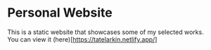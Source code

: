 # Personal Website

This is a static website that showcases some of my selected works.\
You can view it (here)[https://tatelarkin.netlify.app/]
